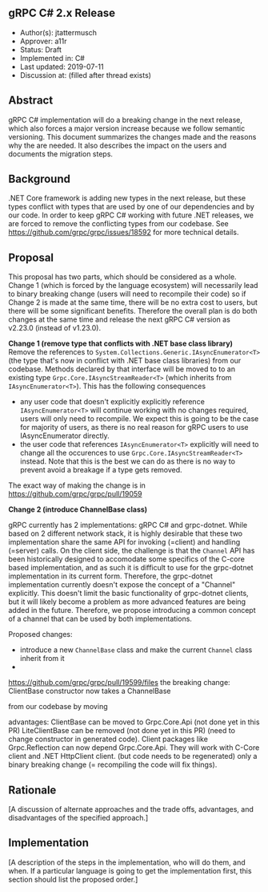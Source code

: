 gRPC C# 2.x Release 
----
* Author(s): jtattermusch
* Approver: a11r
* Status: Draft
* Implemented in: C#
* Last updated: 2019-07-11
* Discussion at: <google group thread> (filled after thread exists)

## Abstract

gRPC C# implementation will do a breaking change in the next release, which
also forces a major version increase because we follow semantic versioning.
This document summarizes the changes made and the reasons why the are needed.
It also describes the impact on the users and documents the migration steps.

## Background

.NET Core framework is adding new types in the next release, but these
types conflict with types that are used by one of our dependencies and by our code.
In order to keep gRPC C# working with future .NET releases, we are forced to remove
the conflicting types from our codebase. See https://github.com/grpc/grpc/issues/18592
for more technical details.

## Proposal

This proposal has two parts, which should be considered as a whole. Change 1 (which is forced by the language ecosystem)
will necessarily lead to binary breaking change (users will need to recompile their code) so if Change 2
is made at the same time, there will be no extra cost to users, but there will be some significant benefits.
Therefore the overall plan is do both changes at the same time and release the next gRPC C# version as  
v2.23.0 (instead of v1.23.0).

**Change 1 (remove type that conflicts with .NET base class library)**
Remove the references to `System.Collections.Generic.IAsyncEnumerator<T>` (the type that's now in conflict
with .NET base class libraries) from our codebase. Methods declared by that interface will be moved to 
to an existing type `Grpc.Core.IAsyncStreamReader<T>` (which inherits from `IAsyncEnumerator<T>`).
This has the following consequences
- any user code that doesn't explicitly explicitly reference `IAsyncEnumerator<T>` will continue working with
  no changes required, users will only need to recompile. We expect this is going to be the case for majority of users,
  as there is no real reason for gRPC users to use IAsyncEnumerator<T> directly.
- the user code that references `IAsyncEnumerator<T>` explicitly will need to change all the occurences to use `Grpc.Core.IAsyncStreamReader<T>` 
  instead. Note that this is the best we can do as there is no way to prevent avoid a breakage if a type gets removed.
 
The exact way of making the change is in https://github.com/grpc/grpc/pull/19059

**Change 2 (introduce ChannelBase class)**

gRPC currently has 2 implementations: gRPC C# and grpc-dotnet. While based on 2 different network stack,
it is highly desirable that these two implementation share the same API for invoking (=client) and handling (=server) calls.
On the client side, the challenge is that the `Channel` API has been historically designed to accomodate some specifics
of the C-core based implementation, and as such it is difficult to use for the grpc-dotnet implementation in its current form.
Therefore, the grpc-dotnet implementation currently doesn't expose the concept of a "Channel" explicitly. This doesn't limit
the basic functionality of grpc-dotnet clients, but it will likely become a problem as more advanced features are being added
in the future. Therefore, we propose introducing a common concept of a channel that can be used by both implementations.

Proposed changes:
- introduce a new `ChannelBase` class and make the current `Channel` class inherit from it
- 
https://github.com/grpc/grpc/pull/19599/files the breaking change: ClientBase constructor now takes a ChannelBase


from our codebase by moving

advantages:
ClientBase can be moved to Grpc.Core.Api (not done yet in this PR)
LiteClientBase can be removed (not done yet in this PR)   (need to change constructor in generated code).
Client packages like Grpc.Reflection can now depend Grpc.Core.Api. They will work with C-Core client and .NET HttpClient client. (but code needs to be regenerated)
only a binary breaking change (= recompiling the code will fix things).


## Rationale

[A discussion of alternate approaches and the trade offs, advantages, and disadvantages of the specified approach.]


## Implementation

[A description of the steps in the implementation, who will do them, and when.  If a particular language is going to get the implementation first, this section should list the proposed order.]


